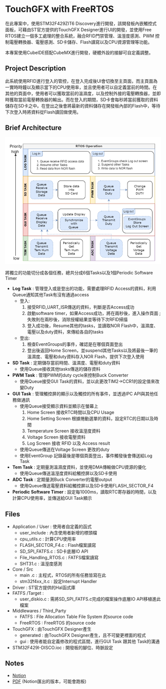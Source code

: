 
# TouchGFX with FreeRTOS

在此專案中，使用STM32F429ZIT6 Discovery進行開發，該開發板內嵌觸控式面板，可藉由ST官方提供的TouchGFX Designer進行UI的開發，並使用Free RTOS建立一個多工處理的整合系統，融合RFID門禁管理、溫溼度感測、PWM 控制電壓轉換器、電壓感測、SD卡儲存、Flash讀寫以及CPU資源管理等功能。

本專案使用CubeIDE搭配CubeMX進行開發，硬體外設的接腳可自定義調整。

## ****Project Description****

此系統使用RFID進行登入的管控，在登入完成後UI會切換至主頁面，而主頁面為一實時時鐘以及顯示當下的CPU使用率，並且使用者可以自定義當前的時間。在其他的頁面中，使用者可以獲取當前的溫濕度，以及控制外接的電壓轉換器，並即時獲取當前電壓轉換器的輸出。而在登入的期間，SD卡會每秒將當前獲取的資料儲存在SD卡之中。在登出之後會將最新的資料儲存在開發板內部的Flash中，等待下次登入時將資料從Flash讀回做使用。

## Brief **Architecture**

![image](https://github.com/HsuWeiJ/TouchGFX-with-FreeRTOS/blob/master/RTOS_SideProject.drawio.png)

將獨立的功能切分成各個任務，總共分成6個Tasks以及1個Periodic Software Timer

- **Log Task** : 管理登入或是登出的功能，需要處理RFID Access的資料，利用Queue通知其他Task有沒有通過access
    - 登入:
        1. 接受RFID_UART_ISR傳送的資料，判斷是否Access成功
        2. 啟動software timer，如果Access成功，將在兩秒後，進入操作頁面 ; 失敗則在兩秒後，消除授權結果並等待下次RFID掃描
        3. 登入成功後，Resume其他的tasks，並讀取NOR Flash中，溫濕度、電壓以及duty資料，來傳給各自的tasks
    - 登出:
        1. 檢查EventGroups的事件，確認是在哪個頁面登出
        2. 登出後返回Home Screen，並suspend其他Tasks以及將最後一筆的溫濕度、電壓和duty資料存入NOR Flash，提供下次登入使用
- **SD Task** : 定期儲存當前時間、溫濕度、電壓和duty資料
    - 使用Queue接收其他tasks傳送的儲存資料
- **PWM Task** : 管理PWM的duty cycle來控制Buck Converter
    - 使用Queue接受GUI Task的資料，並以此更改TIM2→CCR1的設定值來改變Duty
- **GUI Task** : 管理觸控屏的顯示以及觸控的所有事件，並透過IPC API與其他任務做通訊
    - 使用Queue接受顯示資料並顯示在螢幕上
        1. Home Screen 接收RTC時間以及CPU Usage
        2. Home Setting Screen 根據捲動選單的資料，設定RTC的日期以及時間
        3. Temperature Screen 接收溫溼度資料
        4. Voltage Screen  接收電壓資料
        5. Log Screen 接收 RFID 以及 Access result
    - 使用Queue傳送在Voltage Screen  更改的duty
    - 使用EventGroup 記錄最後是哪個頁面登出，事件觸發後會傳送給Log Task
- **Tem Task** : 定期量測溫濕度資料，並使用DMA傳輸做CPU資源的優化
    - 使用Queue傳送溫溼度資料給觸控屏以及SD卡使用
- **ADC Task** : 定期量測Buck Converter的電壓output
    - 使用Queue傳送電壓資料給觸控屏以及SD卡使用FLASH_SECTOR_F4
- **Periodic Software Timer** : 設定每1000ms，讀取RTC寄存器的時間，以及計算CPU使用率，並傳送給GUI Task顯示

## Files

- Application / User : 使用者自定義的函式
    - user_include : 內含使用者新增的標頭檔
    - cpu_utils.c : 計算CPU使用率
    - FLASH_SECTOR_F4.c : Flash檔案讀寫
    - SD_SPI_FATFS.c : SD卡底層IO API
    - File_Handling_RTOS.c : FATFS檔案讀寫
    - SHT31.c : 溫溼度感測
- Core / Src
    - main .c : 主程式，RTOS的所有任務皆寫在此
    - stm32f4xx_it.c : 設定Interrupt Handler
- Driver : ST官方提供的Hal函式庫
- FATFS /Target :
    - user_diskio.c : 需將SD_SPI_FATFS.c完成的檔案操作底層IO API移植進此檔案
- Middlewares / Third_Party
    - FATFS : File Allocation Table File System 的source code
    - FreeRTOS : FreeRTOS 的source code
- TouchGFX : 由TouchGFX Designer產生
    - generated : 由TouchGFX Designer產生，且不可變更裡面的程式
    - gui : 使用者能自定義修改的程式區間，進行GUI Task 跟其他 Task的溝通
- STM32F429I-DISCO.ioc : 開發板的腳位、時脈設定

## Notes

- [Notion](https://www.notion.so/TouchGFX-with-FreeRTOS-ecd2d226f7b54d118a934fad421d8d8a)
- [PDF](https://drive.google.com/file/d/1pdhXr2TmjLs4nE3cDYEdf_HihZ9Uv4F7/view?usp=sharing) (Notion匯出的版本，可能會跑板)
